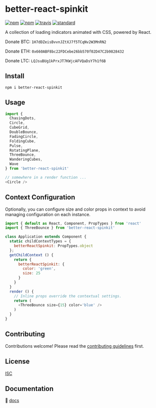 # better-react-spinkit

[![npm][npm-image]][npm-url]
[![npm][npm-downloads-image]][npm-url]
[![travis][travis-image]][travis-url]
[![standard][standard-image]][standard-url]

[npm-image]: https://img.shields.io/npm/v/better-react-spinkit.svg?style=flat-square
[npm-downloads-image]: https://img.shields.io/npm/dt/better-react-spinkit.svg?maxAge=2592000
[npm-url]: https://www.npmjs.com/package/better-react-spinkit
[travis-image]: https://img.shields.io/travis/bentatum/better-react-spinkit.svg?style=flat-square
[travis-url]: https://travis-ci.org/bentatum/better-react-spinkit
[standard-image]: https://img.shields.io/badge/code%20style-standard-brightgreen.svg?style=flat-square
[standard-url]: http://npm.im/standard

A collection of loading indicators animated with CSS, powered by React.

Donate BTC: `1H7dDZeisBvvnJZtXJ7f5TCqNv2W3MnRN2`

Donate ETH: `0x660ABF8bc22FDCebe26bb570f02D47C2b9828432`

Donate LTC: `LQJsuBUg1kPrxJT7KWjcAFVQaDsY7h1f6B`

## Install
`npm i better-react-spinkit`

## Usage
```js
import {
  ChasingDots,
  Circle,
  CubeGrid,
  DoubleBounce,
  FadingCircle,
  FoldingCube,
  Pulse,
  RotatingPlane,
  ThreeBounce,
  WanderingCubes,
  Wave
} from 'better-react-spinkit'

// somewhere in a render function ...
<Circle />
```

## Context Configuration
Optionally, you can configure size and color props in context to avoid managing configuration on each instance.
```js
import { default as React, Component, PropTypes } from 'react'
import { ThreeBounce } from 'better-react-spinkit'

class Application extends Component {
  static childContextTypes = {
    betterReactSpinkit: PropTypes.object
  };
  getChildContext () {
    return {
      betterReactSpinkit: {
        color: 'green',
        size: 25
      }
    }
  }
  render () {
    // Inline props override the contextual settings.
    return (
      <ThreeBounce size={15} color='blue' />
    )
  }
}
```

## Contributing

Contributions welcome! Please read the [contributing guidelines](CONTRIBUTING.md) first.

## License

[ISC](LICENSE.md)

## Documentation

👀 [docs](http://better-react-spinkit.benjamintatum.com/)
